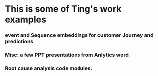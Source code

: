# This is some of Ting's work examples

### event and Sequence embeddings for customer Journey and predictions

### Misc: a few PPT presentations from Anlytics word

### Root cause analysis code modules. 




